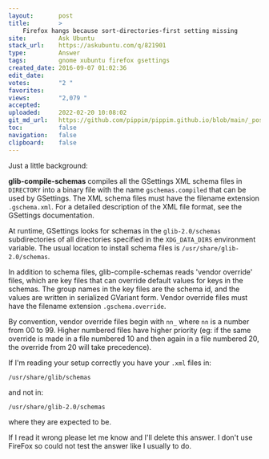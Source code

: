 ```yaml
---
layout:       post
title:        >
    Firefox hangs because sort-directories-first setting missing
site:         Ask Ubuntu
stack_url:    https://askubuntu.com/q/821901
type:         Answer
tags:         gnome xubuntu firefox gsettings
created_date: 2016-09-07 01:02:36
edit_date:    
votes:        "2 "
favorites:    
views:        "2,079 "
accepted:     
uploaded:     2022-02-20 10:08:02
git_md_url:   https://github.com/pippim/pippim.github.io/blob/main/_posts/2016/2016-09-07-Firefox-hangs-because-sort-directories-first-setting-missing.md
toc:          false
navigation:   false
clipboard:    false
---
```


Just a little background:

**glib-compile-schemas** compiles all the GSettings XML schema files in `DIRECTORY` into a binary file with the name `gschemas.compiled` that can be used by GSettings. The XML schema files must have the filename extension `.gschema.xml`. For a detailed description of the XML file format, see the GSettings documentation.

At runtime, GSettings looks for schemas in the `glib-2.0/schemas` subdirectories of all directories specified in the `XDG_DATA_DIRS` environment variable. The usual location to install schema files is `/usr/share/glib-2.0/schemas`.

In addition to schema files, glib-compile-schemas reads 'vendor override' files, which are key files that can override default values for keys in the schemas. The group names in the key files are the schema id, and the values are written in serialized GVariant form. Vendor override files must have the filename extension `.gschema.override`.

By convention, vendor override files begin with `nn_` where `nn` is a number from 00 to 99. Higher numbered files have higher priority (eg: if the same override is made in a file numbered 10 and then again in a file numbered 20, the override from 20 will take precedence).

If I'm reading your setup correctly you have your `.xml` files in:

``` 
/usr/share/glib/schemas
```

and not in:

``` 
/usr/share/glib-2.0/schemas
```

where they are expected to be.

If I read it wrong please let me know and I'll delete this answer.  I don't use FireFox so could not test the answer like I usually to do.

